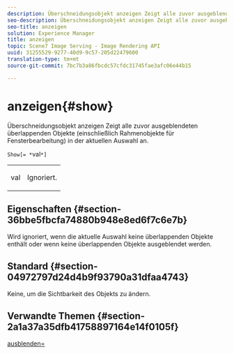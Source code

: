 ```yaml
---
description: Überschneidungsobjekt anzeigen Zeigt alle zuvor ausgeblendeten überlappenden Objekte (einschließlich Rahmenobjekte für Fensterbearbeitung) in der aktuellen Auswahl an.
seo-description: Überschneidungsobjekt anzeigen Zeigt alle zuvor ausgeblendeten überlappenden Objekte (einschließlich Rahmenobjekte für Fensterbearbeitung) in der aktuellen Auswahl an.
seo-title: anzeigen
solution: Experience Manager
title: anzeigen
topic: Scene7 Image Serving - Image Rendering API
uuid: 31255529-9277-40d9-9c57-205d22479600
translation-type: tm+mt
source-git-commit: 7bc7b3a86fbcdc57cfdc31745fae3afc06e44b15

---
```



# anzeigen{#show}

Überschneidungsobjekt anzeigen Zeigt alle zuvor ausgeblendeten überlappenden Objekte (einschließlich Rahmenobjekte für Fensterbearbeitung) in der aktuellen Auswahl an.

`Show[= *`val`*]`

<table id="simpletable_88D25B9C8E0A47EF90C8ABEBDE777183"> 
 <tr class="strow"> 
  <td class="stentry"> <p><span class="varname"> val</span> </p> </td> 
  <td class="stentry"> <p>Ignoriert. </p></td> 
 </tr> 
</table>

## Eigenschaften {#section-36bbe5fbcfa74880b948e8ed6f7c6e7b}

Wird ignoriert, wenn die aktuelle Auswahl keine überlappenden Objekte enthält oder wenn keine überlappenden Objekte ausgeblendet werden.

## Standard {#section-04972797d24d4b9f93790a31dfaa4743}

Keine, um die Sichtbarkeit des Objekts zu ändern.

## Verwandte Themen {#section-2a1a37a35dfb41758897164e14f0105f}

[ausblenden=](../../../../../ir-api/http-protocol/image-rendering-api-ref/c-ir-http-protocol-ref/c-ir-http-protocol-command-reference/r-ir-hide.md#reference-681b9782f90a45b18ed50292ab2c096c)
